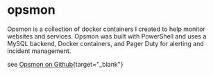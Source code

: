 # opsmon
Opsmon is a collection of docker containers I created to help monitor websites and services. Opsmon was built with PowerShell and uses a MySQL backend, Docker containers, and Pager Duty for alerting and incident management.

see [Opsmon on Github](https://github.com/rickjacobo/opsmon){target="_blank"}
